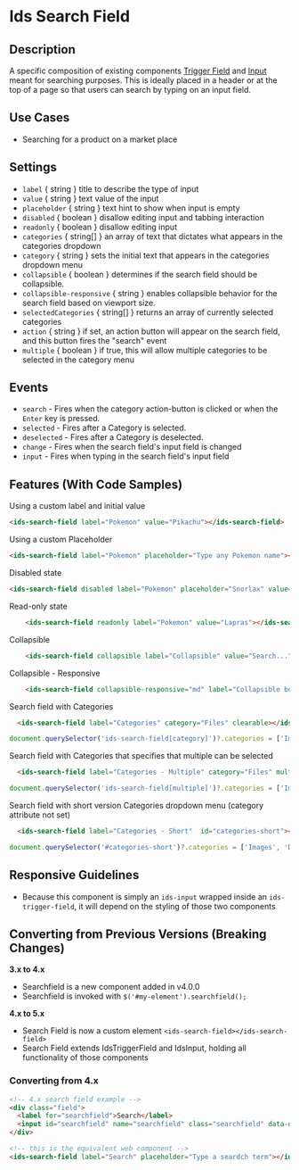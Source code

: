 # Ids Search Field

## Description

A specific composition of existing components [Trigger Field](../ids-trigger-field/README.md) and [Input](../ids-input/README.md) meant for searching purposes. This is ideally placed in a header or at the top of a page so that users can search by typing on an input field.

## Use Cases

- Searching for a product on a market place

## Settings

- `label` { string } title to describe the type of input
- `value` { string } text value of the input
- `placeholder` { string } text hint to show when input is empty
- `disabled` { boolean } disallow editing input and tabbing interaction
- `readonly` { boolean } disallow editing input
- `categories` { string[] } an array of text that dictates what appears in the categories dropdown
- `category` { string } sets the initial text that appears in the categories dropdown menu
- `collapsible` { boolean } determines if the search field should be collapsible.
- `collapsible-responsive` { string } enables collapsible behavior for the search field based on viewport size.
- `selectedCategories` { string[] } returns an array of currently selected categories
- `action` { string } if set, an action button will appear on the search field, and this button fires the "search" event
- `multiple` { boolean } if true, this will allow multiple categories to be selected in the category menu

## Events
- `search` - Fires when the category action-button is clicked or when the `Enter` key is pressed.
- `selected` - Fires after a Category is selected.
- `deselected` - Fires after a Category is deselected.
- `change` - Fires when the search field's input field is changed
- `input` - Fires when typing in the search field's input field

## Features (With Code Samples)

Using a custom label and initial value
```html
<ids-search-field label="Pokemon" value="Pikachu"></ids-search-field>
```

Using a custom Placeholder
```html
<ids-search-field label="Pokemon" placeholder="Type any Pokemon name"></ids-search-field>
```

Disabled state
```html
<ids-search-field disabled label="Pokemon" placeholder="Snorlax" value=""></ids-search-field>
```

Read-only state
```html
    <ids-search-field readonly label="Pokemon" value="Lapras"></ids-search-field>
```

Collapsible
```html
    <ids-search-field collapsible label="Collapsible" value="Search..."></ids-search-field>
```

Collapsible - Responsive
```html
    <ids-search-field collapsible-responsive="md" label="Collapsible below md breakpoint" value="Search..."></ids-search-field>
```

Search field with Categories
```html
  <ids-search-field label="Categories" category="Files" clearable></ids-search-field>
```
```js
document.querySelector('ids-search-field[category]')?.categories = ['Images', 'Documents', 'Audio', 'Video'];
```

Search field with Categories that specifies that multiple can be selected
```html
  <ids-search-field label="Categories - Multiple" category="Files" multiple></ids-search-field>
```
```js
document.querySelector('ids-search-field[multiple]')?.categories = ['Images', 'Documents', 'Audio', 'Video'];
```

Search field with short version Categories dropdown menu (category attribute not set)
```html
  <ids-search-field label="Categories - Short"  id="categories-short"></ids-search-field>
```
```js
document.querySelector('#categories-short')?.categories = ['Images', 'Documents', 'Audio', 'Video'];
```

## Responsive Guidelines

- Because this component is simply an `ids-input` wrapped inside an `ids-trigger-field`, it will depend on the styling of those two components

## Converting from Previous Versions (Breaking Changes)

**3.x to 4.x**

- Searchfield is a new component added in v4.0.0
- Searchfield is invoked with `$('#my-element').searchfield();`

**4.x to 5.x**

- Search Field is now a custom element `<ids-search-field></ids-search-field>`
- Search Field extends IdsTriggerField and IdsInput, holding all functionality of those components

### Converting from 4.x

```html
<!-- 4.x search field example -->
<div class="field">
  <label for="searchfield">Search</label>
  <input id="searchfield" name="searchfield" class="searchfield" data-options= "{'clearable': 'true'}" placeholder="Type a search term"/>
</div>

<!-- this is the equivalent web component -->
<ids-search-field label="Search" placeholder="Type a seardch term"></ids-search-field>
